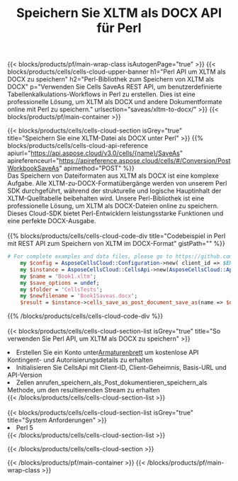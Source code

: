 ﻿---
title:  Speichern Sie XLTM als DOCX API für Perl
description:  Cloud-APIs und SDKs für Microsoft Excel und OpenOffice Calc. Konvertieren Sie die Tabelle in ein anderes Dateiformat.
url: /de/perl/saveas/xltm-to-docx/
---
{{< blocks/products/pf/main-wrap-class isAutogenPage="true" >}}
{{< blocks/products/cells/cells-cloud-upper-banner h1="Perl API um XLTM als DOCX zu speichern" h2="Perl-Bibliothek zum Speichern von XLTM als DOCX" p="Verwenden Sie Cells SaveAs REST API, um benutzerdefinierte Tabellenkalkulations-Workflows in Perl zu erstellen. Dies ist eine professionelle Lösung, um XLTM als DOCX und andere Dokumentformate online mit Perl zu speichern." urlsection="saveas/xltm-to-docx/" >}}
{{< blocks/products/pf/main-container >}}

{{< blocks/products/cells/cells-cloud-section isGrey="true" title="Speichern Sie eine XLTM-Datei als DOCX unter Perl" >}}
{{% blocks/products/cells/cells-cloud-api-reference apiurl="https://api.aspose.cloud/v3.0/cells/{name}/SaveAs" apireferenceurl="https://apireference.aspose.cloud/cells/#/Conversion/PostWorkbookSaveAs" apimethod="POST" %}}
<br/>
Das Speichern von Dateiformaten aus XLTM als DOCX ist eine komplexe Aufgabe. Alle XLTM-zu-DOCX-Formatübergänge werden von unserem Perl SDK durchgeführt, während der strukturelle und logische Hauptinhalt der XLTM-Quelltabelle beibehalten wird. Unsere Perl-Bibliothek ist eine professionelle Lösung, um XLTM als DOCX-Dateien online zu speichern. Dieses Cloud-SDK bietet Perl-Entwicklern leistungsstarke Funktionen und eine perfekte DOCX-Ausgabe.
<br/>
<br/>
{{% blocks/products/cells/cells-cloud-code-div title="Codebeispiel in Perl mit REST API zum Speichern von XLTM im DOCX-Format" gistPath="" %}}
  
```perl
# For complete examples and data files, please go to https://github.com/aspose-cells-cloud/aspose-cells-cloud-perl/
    my $config = AsposeCellsCloud::Configuration->new( client_id => $ENV{'ProductClientId'}, client_secret => $ENV{'ProductClientSecret'});
    my $instance = AsposeCellsCloud::CellsApi->new(AsposeCellsCloud::ApiClient->new( $config));
    my $name = 'Book1.xltm';
    my $save_options = undef;
    my $folder = 'CellsTests';
    my $newfilename = 'Book1Saveas.docx';
    $result = $instance->cells_save_as_post_document_save_as(name => $name,save_options => $save_options, newfilename => $newfilename, folder => $folder);
```
  
{{% /blocks/products/cells/cells-cloud-code-div %}}
<br/>
<br/>
{{< blocks/products/cells/cells-cloud-section-list isGrey="true" title="So verwenden Sie Perl API, um XLTM als DOCX zu speichern" >}}
<li> Erstellen Sie ein Konto unter<a href="https://dashboard.aspose.cloud/">Armaturenbrett</a> um kostenlose API Kontingent- und Autorisierungsdetails zu erhalten</li>
<li>Initialisieren Sie CellsApi mit Client-ID, Client-Geheimnis, Basis-URL und API-Version</li>
<li>Zellen anrufen_speichern_als_Post_dokumentieren_speichern_als Methode, um den resultierenden Stream zu erhalten</li>
{{< /blocks/products/cells/cells-cloud-section-list >}}
<br/>
<br/>
{{< blocks/products/cells/cells-cloud-section-list isGrey="true" title="System Anforderungen" >}}
<li>Perl 5</li>
{{< /blocks/products/cells/cells-cloud-section-list >}}

{{< /blocks/products/cells/cells-cloud-section >}}

{{< /blocks/products/pf/main-container >}}
{{< /blocks/products/pf/main-wrap-class >}}
